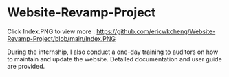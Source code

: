 # Website-Revamp-Project
Click Index.PNG to view more : https://github.com/ericwkcheng/Website-Revamp-Project/blob/main/Index.PNG

During the internship, I also conduct a one-day training to auditors on how to maintain and update the website. Detailed documentation and user guide are provided.
